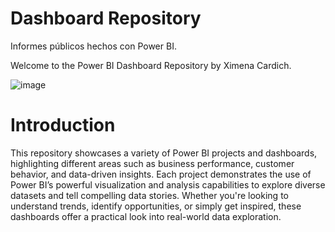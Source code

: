 # Dashboard Repository
Informes públicos hechos con Power BI.


Welcome to the Power BI Dashboard Repository by Ximena Cardich.

![image](https://github.com/user-attachments/assets/47dd88a1-8f2f-4092-acf8-fe8ff4add719)

# Introduction

This repository showcases a variety of Power BI projects and dashboards, highlighting different areas such as business performance, customer behavior, and data-driven insights. 
Each project demonstrates the use of Power BI’s powerful visualization and analysis capabilities to explore diverse datasets and tell compelling data stories. 
Whether you're looking to understand trends, identify opportunities, or simply get inspired, these dashboards offer a practical look into real-world data exploration.


